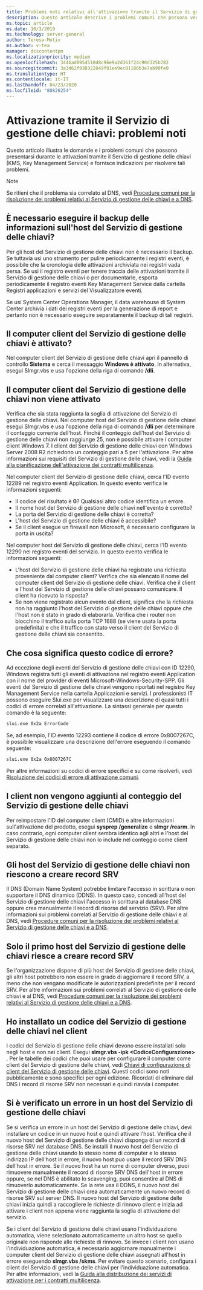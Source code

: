 ```yaml
---
title: Problemi noti relativi all'attivazione tramite il Servizio di gestione delle chiavi
description: Questo articolo descrive i problemi comuni che possono verificarsi durante il processo di attivazione tramite il Servizio di gestione delle chiavi e fornisce soluzioni e indicazioni
ms.topic: article
ms.date: 10/3/2019
ms.technology: server-general
author: Teresa-Motiv
ms.author: v-tea
manager: dcscontentpm
ms.localizationpriority: medium
ms.openlocfilehash: 3446ad0954510d8c96e9a2d361f24c90d325b782
ms.sourcegitcommit: 3a3d62f938322849f81ee9ec01186b3e7ab90fe0
ms.translationtype: HT
ms.contentlocale: it-IT
ms.lasthandoff: 04/23/2020
ms.locfileid: "80826254"
---
```

# <a name="kms-activation-known-issues"></a>Attivazione tramite il Servizio di gestione delle chiavi: problemi noti

Questo articolo illustra le domande e i problemi comuni che possono presentarsi durante le attivazioni tramite il Servizio di gestione delle chiavi (KMS, Key Management Service) e fornisce indicazioni per risolvere tali problemi.

> [!NOTE]
> Se ritieni che il problema sia correlato al DNS, vedi [Procedure comuni per la risoluzione dei problemi relativi al Servizio di gestione delle chiavi e a DNS](common-troubleshooting-procedures-kms-dns.md).

## <a name="should-i-back-up-kms-host-information"></a>È necessario eseguire il backup delle informazioni sull'host del Servizio di gestione delle chiavi?

Per gli host del Servizio di gestione delle chiavi non è necessario il backup. Se tuttavia usi uno strumento per pulire periodicamente i registri eventi, è possibile che la cronologia delle attivazioni archiviata nei registri vada persa. Se usi il registro eventi per tenere traccia delle attivazioni tramite il Servizio di gestione delle chiavi o per documentarle, esporta periodicamente il registro eventi Key Management Service dalla cartella Registri applicazioni e servizi del Visualizzatore eventi.

Se usi System Center Operations Manager, il data warehouse di System Center archivia i dati dei registri eventi per la generazione di report e pertanto non è necessario eseguire separatamente il backup di tali registri.

## <a name="is-the-kms-client-computer-activated"></a>Il computer client del Servizio di gestione delle chiavi è attivato?

Nel computer client del Servizio di gestione delle chiavi apri il pannello di controllo **Sistema** e cerca il messaggio **Windows è attivato**. In alternativa, esegui Slmgr.vbs e usa l'opzione della riga di comando **/dli**.

## <a name="the-kms-client-computer-does-not-activate"></a>Il computer client del Servizio di gestione delle chiavi non viene attivato

Verifica che sia stata raggiunta la soglia di attivazione del Servizio di gestione delle chiavi. Nel computer host del Servizio di gestione delle chiavi esegui Slmgr.vbs e usa l'opzione della riga di comando **/dli** per determinare il conteggio corrente dell'host. Finché il conteggio dell'host del Servizio di gestione delle chiavi non raggiunge 25, non è possibile attivare i computer client Windows 7. I client del Servizio di gestione delle chiavi con Windows Server 2008 R2 richiedono un conteggio pari a 5 per l'attivazione. Per altre informazioni sui requisiti del Servizio di gestione delle chiavi, vedi la [Guida alla pianificazione dell'attivazione dei contratti multilicenza](https://go.microsoft.com/fwlink/?linkid=155926). 

Nel computer client del Servizio di gestione delle chiavi, cerca l'ID evento 12289 nel registro eventi Application. In questo evento verifica le informazioni seguenti:

- Il codice del risultato è **0**? Qualsiasi altro codice identifica un errore.
- Il nome host del Servizio di gestione delle chiavi nell'evento è corretto?
- La porta del Servizio di gestione delle chiavi è corretta?
- L'host del Servizio di gestione delle chiavi è accessibile?
- Se il client esegue un firewall non Microsoft, è necessario configurare la porta in uscita?

Nel computer host del Servizio di gestione delle chiavi, cerca l'ID evento 12290 nel registro eventi del servizio. In questo evento verifica le informazioni seguenti:

- L'host del Servizio di gestione delle chiavi ha registrato una richiesta proveniente dal computer client? Verifica che sia elencato il nome del computer client del Servizio di gestione delle chiavi. Verifica che il client e l'host del Servizio di gestione delle chiavi possano comunicare. Il client ha ricevuto la risposta?
- Se non viene registrato alcun evento dal client, significa che la richiesta non ha raggiunto l'host del Servizio di gestione delle chiavi oppure che l'host non è stato in grado di elaborarla. Verifica che i router non blocchino il traffico sulla porta TCP 1688 (se viene usata la porta predefinita) e che il traffico con stato verso il client del Servizio di gestione delle chiavi sia consentito.

## <a name="what-does-this-error-code-mean"></a>Che cosa significa questo codice di errore?

Ad eccezione degli eventi del Servizio di gestione delle chiavi con ID 12290, Windows registra tutti gli eventi di attivazione nel registro eventi Application con il nome del provider di eventi Microsoft-Windows-Security-SPP. Gli eventi del Servizio di gestione delle chiavi vengono riportati nel registro Key Management Service nella cartella Applicazioni e servizi. I professionisti IT possono eseguire Slui.exe per visualizzare una descrizione di quasi tutti i codici di errore correlati all'attivazione. La sintassi generale per questo comando è la seguente:

```cmd
slui.exe 0x2a ErrorCode
```

Se, ad esempio, l'ID evento 12293 contiene il codice di errore 0x8007267C, è possibile visualizzare una descrizione dell'errore eseguendo il comando seguente:

```cmd
slui.exe 0x2a 0x8007267C
```

Per altre informazioni su codici di errore specifici e su come risolverli, vedi [Risoluzione dei codici di errore di attivazione comuni](activation-error-codes.md).

## <a name="clients-are-not-adding-to-the-kms-count"></a>I client non vengono aggiunti al conteggio del Servizio di gestione delle chiavi

Per reimpostare l'ID del computer client (CMID) e altre informazioni sull'attivazione del prodotto, esegui **sysprep /generalize** o **slmgr /rearm**. In caso contrario, ogni computer client sembra identico agli altri e l'host del Servizio di gestione delle chiavi non lo include nel conteggio come client separato.

## <a name="kms-hosts-are-unable-to-create-srv-records"></a>Gli host del Servizio di gestione delle chiavi non riescono a creare record SRV

Il DNS (Domain Name System) potrebbe limitare l'accesso in scrittura o non supportare il DNS dinamico (DDNS). In questo caso, concedi all'host del Servizio di gestione delle chiavi l'accesso in scrittura al database DNS oppure crea manualmente il record di risorse del servizio (SRV). Per altre informazioni sui problemi correlati al Servizio di gestione delle chiavi e al DNS, vedi [Procedure comuni per la risoluzione dei problemi relativi al Servizio di gestione delle chiavi e a DNS](common-troubleshooting-procedures-kms-dns.md).

## <a name="only-the-first-kms-host-is-able-to-create-srv-records"></a>Solo il primo host del Servizio di gestione delle chiavi riesce a creare record SRV

Se l'organizzazione dispone di più host del Servizio di gestione delle chiavi, gli altri host potrebbero non essere in grado di aggiornare il record SRV, a meno che non vengano modificate le autorizzazioni predefinite per il record SRV. Per altre informazioni sui problemi correlati al Servizio di gestione delle chiavi e al DNS, vedi [Procedure comuni per la risoluzione dei problemi relativi al Servizio di gestione delle chiavi e a DNS](common-troubleshooting-procedures-kms-dns.md).

## <a name="i-installed-a-kms-key-on-the-kms-client"></a>Ho installato un codice del Servizio di gestione delle chiavi nel client

I codici del Servizio di gestione delle chiavi devono essere installati solo negli host e non nei client. Esegui **slmgr.vbs -ipk &lt;CodiceConfigurazione&gt;** . Per le tabelle dei codici che puoi usare per configurare il computer come client del Servizio di gestione delle chiavi, vedi [Chiavi di configurazione di client del Servizio di gestione delle chiavi](KMSclientkeys.md). Questi codici sono noti pubblicamente e sono specifici per ogni edizione. Ricordati di eliminare dal DNS i record di risorse SRV non necessari e quindi riavvia i computer.

## <a name="a-kms-host-failed"></a>Si è verificato un errore in un host del Servizio di gestione delle chiavi

Se si verifica un errore in un host del Servizio di gestione delle chiavi, devi installare un codice in un nuovo host e quindi attivare l'host. Verifica che il nuovo host del Servizio di gestione delle chiavi disponga di un record di risorse SRV nel database DNS. Se installi il nuovo host del Servizio di gestione delle chiavi usando lo stesso nome di computer e lo stesso indirizzo IP dell'host in errore, il nuovo host può usare il record SRV DNS dell'host in errore. Se il nuovo host ha un nome di computer diverso, puoi rimuovere manualmente il record di risorse SRV DNS dell'host in errore oppure, se nel DNS è abilitato lo scavenging, puoi consentire al DNS di rimuoverlo automaticamente. Se la rete usa il DDNS, il nuovo host del Servizio di gestione delle chiavi crea automaticamente un nuovo record di risorse SRV sul server DNS. Il nuovo host del Servizio di gestione delle chiavi inizia quindi a raccogliere le richieste di rinnovo client e inizia ad attivare i client non appena viene raggiunta la soglia di attivazione del servizio.

Se i client del Servizio di gestione delle chiavi usano l'individuazione automatica, viene selezionato automaticamente un altro host se quello originale non risponde alle richieste di rinnovo. Se invece i client non usano l'individuazione automatica, è necessario aggiornare manualmente i computer client del Servizio di gestione delle chiavi assegnati all'host in errore eseguendo **slmgr.vbs /skms**. Per evitare questo scenario, configura i client del Servizio di gestione delle chiavi per l'individuazione automatica. Per altre informazioni, vedi la [Guida alla distribuzione dei servizi di attivazione per i contratti multilicenza](https://go.microsoft.com/fwlink/?linkid=150083).
